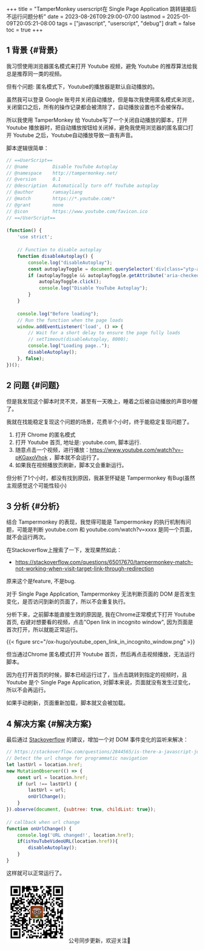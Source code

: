 +++
title = "TamperMonkey userscript在 Single Page Application 跳转链接后不运行问题分析"
date = 2023-08-26T09:29:00-07:00
lastmod = 2025-01-09T20:05:21-08:00
tags = ["javascript", "userscript", "debug"]
draft = false
toc = true
+++

## <span class="section-num">1</span> 背景 {#背景}

我习惯使用浏览器匿名模式来打开 Youtube 视频，避免 Youtube 的推荐算法给我总是推荐同一类的视频。 <br/>

但有个问题: 匿名模式下，Youtube的播放器是默认自动播放的。 <br/>

虽然我可以登录 Google 账号并关闭自动播放，但是每次我使用匿名模式来浏览，关闭窗口之后，所有的操作记录都会被清除了，自动播放设置也不会被保存。 <br/>

所以我使用 TamperMonkey 给 Youtube写了一个关闭自动播放的脚本，打开 Youtube 播放器时，把自动播放按钮给关闭掉，避免我使用浏览器的匿名窗口打开 Youtube 之后，Youtube自动播放导致一直有声音。 <br/>

脚本逻辑很简单： <br/>

```js
// ==UserScript==
// @name         Disable YouTube Autoplay
// @namespace    http://tampermonkey.net/
// @version      0.1
// @description  Automatically turn off YouTube autoplay
// @author       ramsayliang
// @match        https://*.youtube.com/*
// @grant        none
// @icon         https://www.youtube.com/favicon.ico
// ==/UserScript==

(function() {
    'use strict';

    // Function to disable autoplay
    function disableAutoplay() {
        console.log("disableAutoplay");
        const autoplayToggle = document.querySelector('div[class="ytp-autonav-toggle-button"]');
        if (autoplayToggle && autoplayToggle.getAttribute('aria-checked') === 'true') {
            autoplayToggle.click();
            console.log("Disable YouTube Autoplay");
        }
    }

    console.log("Before loading");
    // Run the function when the page loads
    window.addEventListener('load', () => {
        // Wait for a short delay to ensure the page fully loads
        // setTimeout(disableAutoplay, 8000);
        console.log("Loading page..");
        disableAutoplay();
    }, false);
})();
```


## <span class="section-num">2</span> 问题 {#问题}

但是我发现这个脚本时灵不灵，甚至有一天晚上，睡着之后被自动播放的声音吵醒了。 <br/>

我就在找能稳定复现这个问题的场景，花费半个小时，终于能稳定复现问题了。 <br/>

1.  打开 Chrome 的匿名模式 <br/>
2.  打开 Youtube 首页, 地址是: youtube.com, 脚本运行. <br/>
3.  随意点击一个视频，进行播放：<https://www.youtube.com/watch?v=-pKGaxoVhok> ，脚本就不会运行了。 <br/>
4.  如果我在视频播放页刷新，脚本又会重新运行。 <br/>

但分析了1个小时，都没有找到原因，我甚至怀疑是 Tampermonkey 有Bug(虽然主观感觉这个可能性较小) <br/>


## <span class="section-num">3</span> 分析 {#分析}

结合 Tampermonkey 的表现，我觉得可能是 Tampermonkey 的执行机制有问题，可能是判断 youtube.com 和 youtube.com/watch?v=xxxx 是同一个页面，就不会运行两次。 <br/>

在Stackoverflow上搜索了一下，发现果然如此： <br/>

-   <https://stackoverflow.com/questions/65017670/tampermonkey-match-not-working-when-visit-target-link-through-redirection> <br/>

原来这个是feature, 不是bug. <br/>

对于 Single Page Application, Tampermonkey 无法判断页面的 DOM 是否发生变化，是否访问到新的页面了，所以不会重复执行。 <br/>

分析下来，之前脚本能直接生效的原因是, 我在Chrome正常模式下打开 Youtube 首页, 右键对想要看的视频，点击"Open link in incognito window", 因为页面是首次打开，所以就能正常运行。 <br/>

{{< figure src="/ox-hugo/youtube_open_link_in_incognito_window.png" >}} <br/>

但当通过Chrome 匿名模式打开 Youtube 首页，然后再点击视频播放，无法运行脚本。 <br/>

因为在打开首页的时候，脚本已经运行过了，当点击跳转到指定的视频时，且 Youtube 是个 Single Page Application, 对脚本来说，页面就没有发生过变化，所以不会再运行。 <br/>

如果手动刷新，页面重新加载，脚本就又会被加载。 <br/>


## <span class="section-num">4</span> 解决方案 {#解决方案}

最后通过 [Stackoverflow](https://stackoverflow.com/a/39508954) 的建议，增加一个对 DOM 事件变化的监听来解决： <br/>

```javascript
// https://stackoverflow.com/questions/2844565/is-there-a-javascript-jquery-dom-change-listener/39508954#39508954
// Detect the url change for programmatic navigation
let lastUrl = location.href;
new MutationObserver(() => {
    const url = location.href;
    if (url !== lastUrl) {
        lastUrl = url;
        onUrlChange();
    }
}).observe(document, {subtree: true, childList: true});

// callback when url change
function onUrlChange() {
    console.log('URL changed!', location.href);
    if(isYouTubeVideoURL(location.href)){
        disableAutoplay();
    }
}
```

这样就可以正常运行了。 <br/>


<div center class="qr-container">
<img src="/ox-hugo/qrcode_gh_e06d750e626f_1.jpg" alt="qrcode_gh_e06d750e626f_1.jpg" width="160px" height="160px" center="t" class="qr-container" />
公号同步更新，欢迎关注👻
</div>

